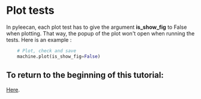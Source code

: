 # Plot tests

In pyleecan, each plot test has to give the argument __is_show_fig__ to False when plotting. That way, the popup of the plot won't open when running the tests.
Here is an example :

```py
    # Plot, check and save
    machine.plot(is_show_fig=False)
```

## To return to the beginning of this tutorial:

[Here](https://github.com/Eomys/pyleecan-doc/blob/master/Tests_Turorials/what.is.a.test.md).
